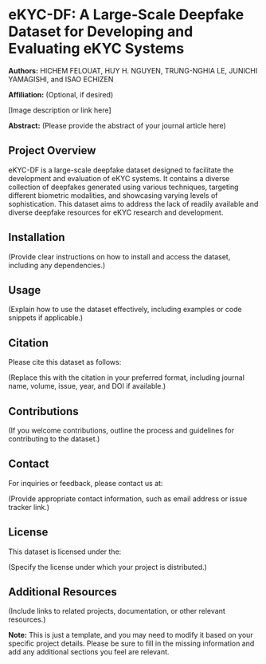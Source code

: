 # eKYC-DF: A Large-Scale Deepfake Dataset for Developing and Evaluating eKYC Systems

**Authors:** HICHEM FELOUAT, HUY H. NGUYEN, TRUNG-NGHIA LE, JUNICHI YAMAGISHI, and ISAO ECHIZEN

**Affiliation:** (Optional, if desired)

[Image description or link here]

**Abstract:**
(Please provide the abstract of your journal article here)

## Project Overview

eKYC-DF is a large-scale deepfake dataset designed to facilitate the development and evaluation of eKYC systems. It contains a diverse collection of deepfakes generated using various techniques, targeting different biometric modalities, and showcasing varying levels of sophistication. This dataset aims to address the lack of readily available and diverse deepfake resources for eKYC research and development.

## Installation

(Provide clear instructions on how to install and access the dataset, including any dependencies.)

## Usage

(Explain how to use the dataset effectively, including examples or code snippets if applicable.)

## Citation

Please cite this dataset as follows:

(Replace this with the citation in your preferred format, including journal name, volume, issue, year, and DOI if available.)

## Contributions

(If you welcome contributions, outline the process and guidelines for contributing to the dataset.)

## Contact

For inquiries or feedback, please contact us at:

(Provide appropriate contact information, such as email address or issue tracker link.)

## License

This dataset is licensed under the:

(Specify the license under which your project is distributed.)

## Additional Resources

(Include links to related projects, documentation, or other relevant resources.)

**Note:** This is just a template, and you may need to modify it based on your specific project details. Please be sure to fill in the missing information and add any additional sections you feel are relevant.

